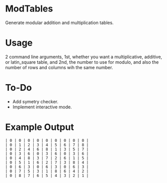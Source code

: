 # ModTables
Generate modular addition and multiplication tables.

# Usage
2 command line arguments, 1st, whether you want a multiplicative, additive, or latin_square table, and 2nd, the number to use for modulo, and also the number of rows and columns wih the same number.

# To-Do
- Add symetry checker.
- Implement interactive mode.

# Example Output
```modtable.exe multiplicative 9
| 0 | 0 | 0 | 0 | 0 | 0 | 0 | 0 | 0 |
| 0 | 1 | 2 | 3 | 4 | 5 | 6 | 7 | 8 |
| 0 | 2 | 4 | 6 | 8 | 1 | 3 | 5 | 7 |
| 0 | 3 | 6 | 0 | 3 | 6 | 0 | 3 | 6 |
| 0 | 4 | 8 | 3 | 7 | 2 | 6 | 1 | 5 |
| 0 | 5 | 1 | 6 | 2 | 7 | 3 | 8 | 4 |
| 0 | 6 | 3 | 0 | 6 | 3 | 0 | 6 | 3 |
| 0 | 7 | 5 | 3 | 1 | 8 | 6 | 4 | 2 |
| 0 | 8 | 7 | 6 | 5 | 4 | 3 | 2 | 1 |
